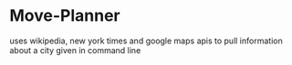 # Move-Planner
uses wikipedia, new york times and google maps apis to pull information about a city given in command line
